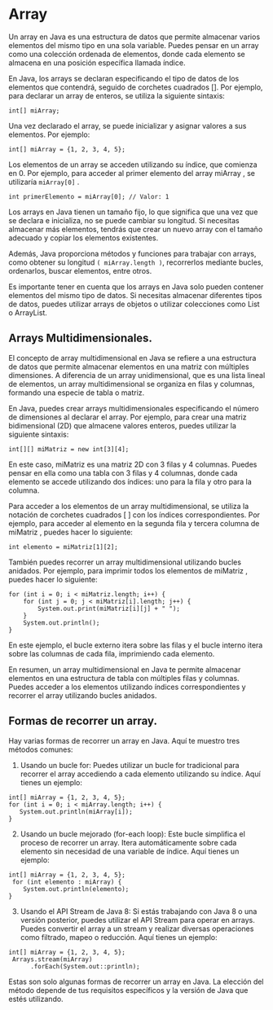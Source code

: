 # Array

Un array en Java es una estructura de datos que permite almacenar varios elementos del mismo tipo en una sola variable. Puedes pensar en un array como una colección ordenada de elementos, donde cada elemento se almacena en una posición específica llamada índice. 
 
En Java, los arrays se declaran especificando el tipo de datos de los elementos que contendrá, seguido de corchetes cuadrados []. Por ejemplo, para declarar un array de enteros, se utiliza la siguiente sintaxis:

~~~
int[] miArray;
~~~ 

Una vez declarado el array, se puede inicializar y asignar valores a sus elementos. Por ejemplo:

~~~
int[] miArray = {1, 2, 3, 4, 5};
~~~ 

Los elementos de un array se acceden utilizando su índice, que comienza en 0. Por ejemplo, para acceder al primer elemento del array  miArray , se utilizaría  `miArray[0]` .

~~~
int primerElemento = miArray[0]; // Valor: 1
~~~

Los arrays en Java tienen un tamaño fijo, lo que significa que una vez que se declara e inicializa, no se puede cambiar su longitud. Si necesitas almacenar más elementos, tendrás que crear un nuevo array con el tamaño adecuado y copiar los elementos existentes. 
 
Además, Java proporciona métodos y funciones para trabajar con arrays, como obtener su longitud `( miArray.length )`, recorrerlos mediante bucles, ordenarlos, buscar elementos, entre otros. 
 
Es importante tener en cuenta que los arrays en Java solo pueden contener elementos del mismo tipo de datos. Si necesitas almacenar diferentes tipos de datos, puedes utilizar arrays de objetos o utilizar colecciones como List o ArrayList.

## Arrays Multidimensionales.

El concepto de array multidimensional en Java se refiere a una estructura de datos que permite almacenar elementos en una matriz con múltiples dimensiones. A diferencia de un array unidimensional, que es una lista lineal de elementos, un array multidimensional se organiza en filas y columnas, formando una especie de tabla o matriz. 
 
En Java, puedes crear arrays multidimensionales especificando el número de dimensiones al declarar el array. Por ejemplo, para crear una matriz bidimensional (2D) que almacene valores enteros, puedes utilizar la siguiente sintaxis:

~~~
int[][] miMatriz = new int[3][4];
~~~

En este caso,  miMatriz  es una matriz 2D con 3 filas y 4 columnas. Puedes pensar en ella como una tabla con 3 filas y 4 columnas, donde cada elemento se accede utilizando dos índices: uno para la fila y otro para la columna. 
 
Para acceder a los elementos de un array multidimensional, se utiliza la notación de corchetes cuadrados  [ ]  con los índices correspondientes. Por ejemplo, para acceder al elemento en la segunda fila y tercera columna de  miMatriz , puedes hacer lo siguiente:

~~~
int elemento = miMatriz[1][2];
~~~

También puedes recorrer un array multidimensional utilizando bucles anidados. Por ejemplo, para imprimir todos los elementos de  miMatriz , puedes hacer lo siguiente:

~~~
for (int i = 0; i < miMatriz.length; i++) {
    for (int j = 0; j < miMatriz[i].length; j++) {
        System.out.print(miMatriz[i][j] + " ");
    }
    System.out.println();
}
~~~

En este ejemplo, el bucle externo itera sobre las filas y el bucle interno itera sobre las columnas de cada fila, imprimiendo cada elemento. 
 
En resumen, un array multidimensional en Java te permite almacenar elementos en una estructura de tabla con múltiples filas y columnas. Puedes acceder a los elementos utilizando índices correspondientes y recorrer el array utilizando bucles anidados.

## Formas de recorrer un array.

Hay varias formas de recorrer un array en Java. Aquí te muestro tres métodos comunes: 
 1. Usando un bucle for: Puedes utilizar un bucle for tradicional para recorrer el array accediendo a cada elemento utilizando su índice. Aquí tienes un ejemplo:

 ~~~
int[] miArray = {1, 2, 3, 4, 5};
 for (int i = 0; i < miArray.length; i++) {
    System.out.println(miArray[i]);
}
~~~

2. Usando un bucle mejorado (for-each loop): Este bucle simplifica el proceso de recorrer un array. Itera automáticamente sobre cada elemento sin necesidad de una variable de índice. Aquí tienes un ejemplo:

~~~
int[] miArray = {1, 2, 3, 4, 5};
 for (int elemento : miArray) {
    System.out.println(elemento);
}
~~~

3. Usando el API Stream de Java 8: Si estás trabajando con Java 8 o una versión posterior, puedes utilizar el API Stream para operar en arrays. Puedes convertir el array a un stream y realizar diversas operaciones como filtrado, mapeo o reducción. Aquí tienes un ejemplo:

~~~
int[] miArray = {1, 2, 3, 4, 5};
 Arrays.stream(miArray)
      .forEach(System.out::println);
~~~

Estas son solo algunas formas de recorrer un array en Java. La elección del método depende de tus requisitos específicos y la versión de Java que estés utilizando.

